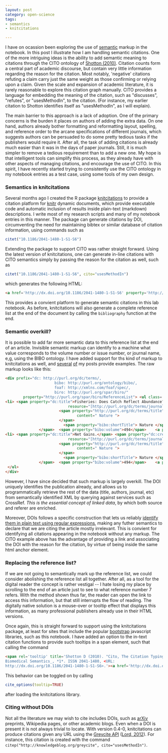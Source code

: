 ```yaml
---
layout: post
category: open-science
tags: 
- semantics
- knitcitations

---
```


 

I have on ocassion been exploring the use of [semantic](/tags.html/#semantics) markup in the notebook.  In this post I illustrate how I am handling semantic citations.  One of the more intriguing ideas is the ability to add semantic meaning to citations through the CITO ontology of <span rel="tooltip" title="Shotton D (2010). Cito, The Citation Typing Ontology. _Journal
of Biomedical Semantics_, *1*. ISSN 2041-1480, 
http://dx.doi.org/10.1186/2041-1480-1-S1-S6."><a href="http://dx.doi.org/10.1186/2041-1480-1-S1-S6" property="http://purl.org/spar/cito/usesMethodIn" >Shotton (2010)</a></span>.  Citation counts form a central part of academic discourse, but contain very little information regarding the reason for the citation.  Most notably, 'negative' citations refuting a claim carry just the same weight as those confirming or relying upon a claim.  Given the scale and expansion of academic literature, it is rarely reasonable to explore this citation graph manually.  CITO provides a language for embedding the meaning of the citation, such as "discusses", "refutes", or "usesMethodIn", to the citation.  (For instance, my earlier citation to Shotton identifies itself as "usesMethodIn", as I will explain). 

The main barrier to this approach is a lack of adoption.  One of the primary concerns is the burden it places on authors of adding the extra data.  On one hand, authors already bother formatting and reformatting layout, spelling, and reference order to the arcane specifications of different journals, which suggests authors can be persuaded to do some pretty tedious tasks if the publishers would require it.  After all, the task of adding citations is already much easier than it was in the days of paper journals.  Still, it is much simpler to remove a tedious requirement than to add a new one.  My hope is that intelligent tools can simplify this process, as they already have with other aspects of managing citations, and encourage the use of CITO.  In this spirit, I have recently started trying to consistently use the CITO ontology in my notebook entries as a test case, using some tools of my own design.  

### Semantics in knitcitations

Several months ago I created the R package [knitcitations](https://github.com/cboettig/knitcitations) to provide a citation platform for [knitr](http://yihui.name/knitr) dynamic documents, which provide executable code and automatic inclusion of results inside plain-text (markdown) descriptions.  I write most of my research scripts and many of my notebook entries in this manner. The package can generate citations by DOI, circumventing the need for maintaining bibtex or similar database of citation information, using commands such as 

```r
citet("10.1186/2041-1480-1-S1-S6")
```

Extending the package to support CITO was rather straight forward.  Using the latest version of knitcitations, one can generate in-line citations with CITO semantics simply by passing the reason for the citation as well, such as 

```r
citet("10.1186/2041-1480-1-S1-S6", cito="usesMethodIn")
```

which generates the following HTML:

```html
<a href='http://dx.doi.org/10.1186/2041-1480-1-S1-S6' property='http://purl.org/spar/cito/usesMethodIn' >Shotton (2010)</a>
```

This provides a convient platform to generate semantic citations in this lab notebook.  As before, knitcitations will also generate a complete reference list at the end of the document by calling the `bibliography` function at the end. 

### Semantic overkill?

It is possible to add far more semantic data to this reference list at the end of an article.  Invisible semantic markup can identify to a machine what value corresponds to the volume number or issue number, or journal name, e,g, using the BIBO ontology.  I have added support for ths kind of markup to knitcitations as well, and [several](/2013/02/12/notes.html) [of](/2013/02/21/notes.html) my posts provide examples. The raw markup looks like this: 

```html
<div prefix="dc: http://purl.org/dc/terms/,
                      bibo: http://purl.org/ontology/bibo/,
                      foaf: http://xmlns.com/foaf/spec/,
                      biro: http://purl.org/spar/biro/"
        property="http://purl.org/spar/biro/ReferenceList"> <ul class='bibliography'> 
<li> <span property="dc:title">Fisheries: Does Catch Reflect Abundance?.</span> <span property="dc:creator"> <span property="foaf:givenName">Daniel</span> <span property="foaf:familyName">Pauly</span>, </span><span property="dc:creator"> <span property="foaf:givenName">Ray</span> <span property="foaf:familyName">Hilborn</span>, </span><span property="dc:creator"> <span property="foaf:givenName">Trevor A.</span> <span property="foaf:familyName">Branch</span>, </span>  (<span property="dc:date">2013</span>)  <span rel="http://purl.org/dc/terms/isPartOf" 
                            resource="[http://purl.org/dc/terms/journal]">
                        <span property="http://purl.org/dc/terms/title"
                                content=" Nature ">
                        </span>
                          <span property="bibo:shortTitle"> Nature </span>
               </span>  <span property="bibo:volume">494</span>    <a property="bibo:doi" href="http://dx.doi.org/10.1038/494303a">10.1038/494303a</a> </li>
<li> <span property="dc:title">Net Gains.</span> <span property="dc:creator"> <span property="foaf:givenName">unknown</span> <span property="foaf:familyName">unknown</span>, </span>  (<span property="dc:date">2013</span>)  <span rel="http://purl.org/dc/terms/isPartOf" 
                            resource="[http://purl.org/dc/terms/journal]">
                        <span property="http://purl.org/dc/terms/title"
                                content=" Nature ">
                        </span>
                          <span property="bibo:shortTitle"> Nature </span>
               </span>  <span property="bibo:volume">494</span>    <a property="bibo:doi" href="http://dx.doi.org/10.1038/494282a">10.1038/494282a</a> </li>
 </ul>
</div>
```


However, I have since decided that such markup is largely overkill. The DOI uniquely identifies the publication already, and allows us to programmatically retrieve the rest of the data (title, authors, journal, etc) from semantically identified XML by querying against services such as CrossRef.   *This is the essential concept of linked data*, by which both source and referer are enriched. 

Moreover, DOIs follows a specific construction that lets us reliably [identify them in plain text using regular expressions](http://stackoverflow.com/questions/27910/finding-a-doi-in-a-document-or-page), making any futher semantics to declare that we are citing the article mostly irrelevant.  This is convient for identifying all citations appearing in the notebook without any markup. The CITO example above has the advantage of providing a link and associating the DOI with the reason for the citation, by virtue of being inside the same html anchor element.    


### Replacing the reference list?

If we are not going to semantically mark up the reference list, we could consider abolishing the reference list all together.  After all, as a tool for the digital reader the concept is rather vestigal -- I hate losing my place by scrolling to the end of an article just to see to what reference number 7 refers.  With the method shown thus far, the reader can open the link to access this information, but that still interrupts the flow of reading.  The digitally native solution is a mouse-over or tooltip effect that displays this information, as many professional publishers already use in their HTML versions.  

Once again, this is straight forward to support using the knitcitations package, at least for sites that include the popular [bootstrap](http://twitter.github.com/bootstrap) javascript libraries, such as this notebook.  I have added an option to the in-text citation functions to provide such tooltips in a span element, such that calling the command


```html
<span rel='tooltip' title='Shotton D (2010). "Cito, The Citation Typing Ontology." _Journal of
Biomedical Semantics_, *1*. ISSN 2041-1480, <URL:
http://dx.doi.org/10.1186/2041-1480-1-S1-S6>.'><a href='http://dx.doi.org/10.1186/2041-1480-1-S1-S6' property='http://purl.org/spar/cito/usesMethodIn' >Shotton (2010)</a></span>
```

This behavior can be toggled on by calling 

```r
cite_options(tooltip=TRUE)
```

after loading the knitcitations library.

### Citing without DOIs

Not all the literature we may wish to cite includes DOIs, such as [arXiv](http://arxiv.org) preprints, Wikipedia pages, or other academic blogs.  Even when a DOI is present it is not always trivial to locate.  With version 0.4-0, knitcitations can produce citations given any URL using the [Greycite API](http://greycite.knowledgeblog.org) (<span rel="tooltip" title="Lord P (2012). Greycite. 
http://knowledgeblog.org/greycite [Online. last-accessed:
2012-10-10 13:36:24].  http://knowledgeblog.org/greycite."><a href="http://knowledgeblog.org/greycite" property="http://purl.org/spar/cito/usesMethodIn" >Lord, 2012</a></span>). For instance, this citation is created with the command  `citep("http://knowledgeblog.org/greycite", cito="usesMethodIn")`.  




